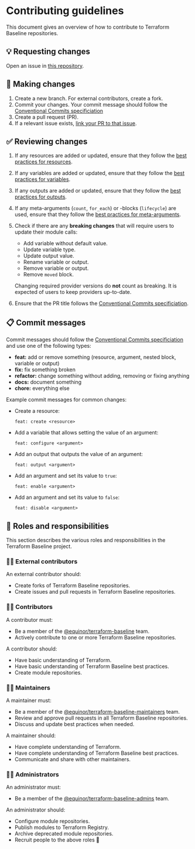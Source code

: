 # Contributing guidelines

This document gives an overview of how to contribute to Terraform Baseline repositories.

## 💡 Requesting changes

Open an issue in [this repository](https://github.com/equinor/terraform-baseline/issues/new/choose).

## 📝 Making changes

1. Create a new branch. For external contributors, create a fork.
1. Commit your changes. Your commit message should follow the [Conventional Commits specificiation](#-commit-messages)
1. Create a pull request (PR).
1. If a relevant issue exists, [link your PR to that issue](https://docs.github.com/en/issues/tracking-your-work-with-issues/linking-a-pull-request-to-an-issue).

## ✅ Reviewing changes

1. If any resources are added or updated, ensure that they follow the [best practices for resources](docs/best-practices/resources.md).
1. If any variables are added or updated, ensure that they follow the [best practices for variables](docs/best-practices/variables-and-outputs.md).
1. If any outputs are added or updated, ensure that they follow the [best practices for outputs](docs/best-practices/variables-and-outputs.md).
1. If any meta-arguments (`count`, `for_each`) or -blocks (`lifecycle`) are used, ensure that they follow the [best practices for meta-arguments](docs/best-practices/meta-arguments.md).
1. Check if there are any **breaking changes** that will require users to update their module calls:

     - Add variable without default value.
     - Update variable type.
     - Update output value.
     - Rename variable or output.
     - Remove variable or output.
     - Remove `moved` block.

      Changing required provider versions do **not** count as breaking. It is expected of users to keep providers up-to-date.

1. Ensure that the PR title follows the [Conventional Commits specificiation](#-commit-messages).

## 📋 Commit messages

Commit messages should follow the [Conventional Commits specificiation](https://www.conventionalcommits.org/en/v1.0.0/) and use one of the following types:

- **feat:** add or remove something (resource, argument, nested block, variable or output)
- **fix:** fix something broken
- **refactor:** change something without adding, removing or fixing anything
- **docs:** document something
- **chore:** everything else

Example commit messages for common changes:

- Create a resource:

  ```plaintext
  feat: create <resource>
  ```

- Add a variable that allows setting the value of an argument:

  ```plaintext
  feat: configure <argument>
  ```

- Add an output that outputs the value of an argument:

  ```plaintext
  feat: output <argument>
  ```

- Add an argument and set its value to `true`:

  ```plaintext
  feat: enable <argument>
  ```

- Add an argument and set its value to `false`:

  ```plaintext
  feat: disable <argument>
  ```

## 🤝 Roles and responsibilities

This section describes the various roles and responsibilities in the Terraform Baseline project.

### 🦸‍♀️ External contributors

An external contributor should:

- Create forks of Terraform Baseline repositories.
- Create issues and pull requests in Terraform Baseline repositories.

### 👨‍🎓 Contributors

A contributor must:

- Be a member of the [@equinor/terraform-baseline](https://github.com/orgs/equinor/teams/terraform-baseline) team.
- Actively contribute to one or more Terraform Baseline repositories.

A contributor should:

- Have basic understanding of Terraform.
- Have basic understanding of Terraform Baseline best practices.
- Create module repositories.

### 👷‍♀️ Maintainers

A maintainer must:

- Be a member of the [@equinor/terraform-baseline-maintainers](https://github.com/orgs/equinor/teams/terraform-baseline-maintainers) team.
- Review and approve pull requests in all Terraform Baseline repositories.
- Discuss and update best practices when needed.

A maintainer should:

- Have complete understanding of Terraform.
- Have complete understanding of Terraform Baseline best practices.
- Communicate and share with other maintainers.

### 👮‍♂️ Administrators

An administrator must:

- Be a member of the [@equinor/terraform-baseline-admins](https://github.com/orgs/equinor/teams/terraform-baseline-admins) team.

An administrator should:

- Configure module repositories.
- Publish modules to Terraform Registry.
- Archive deprecated module repositories.
- Recruit people to the above roles 🤗
